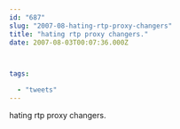 ```yaml
---
id: "687"
slug: "2007-08-hating-rtp-proxy-changers"
title: "hating rtp proxy changers."
date: 2007-08-03T00:07:36.000Z



tags:

  - "tweets"
---
```

<div class="sqs-html-content">
  <p>hating rtp proxy changers.</p>
</div>
